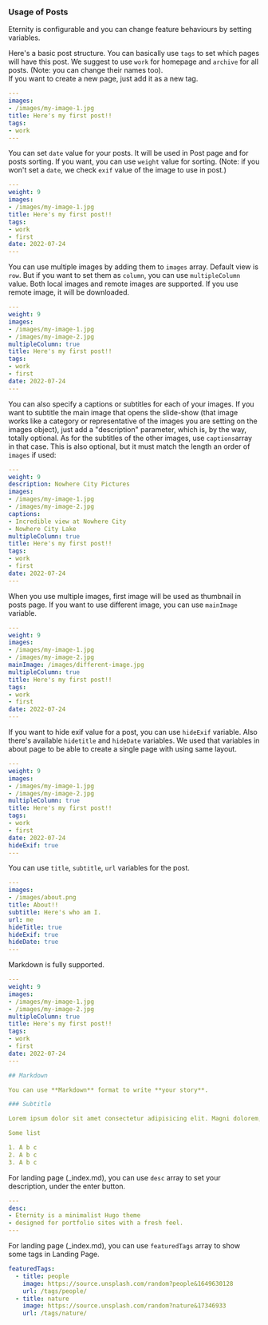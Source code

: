 
### Usage of Posts

Eternity is configurable and you can change feature behaviours by setting variables.

Here's a basic post structure. You can basically use `tags` to set which pages will have this post. We suggest to use `work` for homepage and `archive` for all posts. (Note: you can change their names too).  
If you want to create a new page, just add it as a new tag.

```yaml
---
images:
- /images/my-image-1.jpg
title: Here's my first post!!
tags:
- work
---
```

You can set `date` value for your posts. It will be used in Post page and for posts sorting. If you want, you can use `weight` value for sorting. (Note: if you won't set a `date`, we check `exif` value of the image to use in post.)

```yaml
---
weight: 9
images:
- /images/my-image-1.jpg
title: Here's my first post!!
tags:
- work
- first
date: 2022-07-24
---
```

You can use multiple images by adding them to `images` array. Default view is `row`. But if you want to set them as `column`, you can use `multipleColumn` value. Both local images and remote images are supported. If you use remote image, it will be downloaded.

```yaml
---
weight: 9
images:
- /images/my-image-1.jpg
- /images/my-image-2.jpg
multipleColumn: true
title: Here's my first post!!
tags:
- work
- first
date: 2022-07-24
---
```

You can also specify a captions or subtitles for each of your images.
If you want to subtitle the main image that opens the slide-show (that image works like a category or representative of the images you are setting on the images object), just add a "description" parameter, which is, by the way, totally optional.
As for the subtitles of the other images, use `captions`array in that case. This is also optional, but it must match the length an order of `images` if used:
```yaml
---
weight: 9
description: Nowhere City Pictures
images:
- /images/my-image-1.jpg
- /images/my-image-2.jpg
captions:
- Incredible view at Nowhere City
- Nowhere City Lake
multipleColumn: true
title: Here's my first post!!
tags:
- work
- first
date: 2022-07-24
---
```

When you use multiple images, first image will be used as thumbnail in posts page. If you want to use different image, you can use `mainImage` variable.

```yaml
---
weight: 9
images:
- /images/my-image-1.jpg
- /images/my-image-2.jpg
mainImage: /images/different-image.jpg
multipleColumn: true
title: Here's my first post!!
tags:
- work
- first
date: 2022-07-24
---
```

If you want to hide exif value for a post, you can use `hideExif` variable. Also there's available `hidetitle` and `hideDate` variables. We used that variables in about page to be able to create a single page with using same layout.

```yaml
---
weight: 9
images:
- /images/my-image-1.jpg
- /images/my-image-2.jpg
multipleColumn: true
title: Here's my first post!!
tags:
- work
- first
date: 2022-07-24
hideExif: true
---
```

You can use `title`, `subtitle`, `url` variables for the post.

```yaml
---
images:
- /images/about.png
title: About!!
subtitle: Here's who am I.
url: me
hideTitle: true
hideExif: true
hideDate: true
---
```

Markdown is fully supported.

```yaml
---
weight: 9
images:
- /images/my-image-1.jpg
- /images/my-image-2.jpg
multipleColumn: true
title: Here's my first post!!
tags:
- work
- first
date: 2022-07-24
---

## Markdown

You can use **Markdown** format to write **your story**.

### Subtitle

Lorem ipsum dolor sit amet consectetur adipisicing elit. Magni dolorem, laborum impedit doloremque ducimus repellat sapiente aut qui quae provident, cum vitae atque eius earum labore. Quae quod rem aliquid!

Some list

1. A b c
2. A b c
3. A b c 

```

For landing page (_index.md), you can use `desc` array to set your description, under the enter button.
```yaml
---
desc:
- Eternity is a minimalist Hugo theme
- designed for portfolio sites with a fresh feel.
---
```

For landing page (_index.md), you can use `featuredTags` array to show some tags in Landing Page.
```yaml
featuredTags:
  - title: people
    image: https://source.unsplash.com/random?people&1649630128
    url: /tags/people/
  - title: nature
    image: https://source.unsplash.com/random?nature&17346933
    url: /tags/nature/
```
